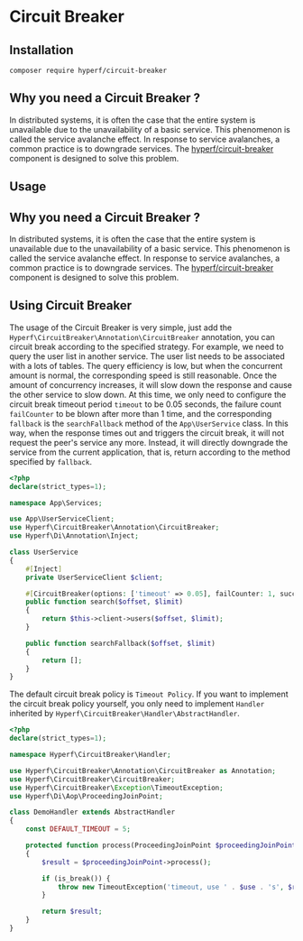 # Circuit Breaker

## Installation

```
composer require hyperf/circuit-breaker
```

## Why you need a Circuit Breaker ?

In distributed systems, it is often the case that the entire system is unavailable due to the unavailability of a basic service. This phenomenon is called the service avalanche effect. In response to service avalanches, a common practice is to downgrade services. The [hyperf/circuit-breaker](https://github.com/hyperf/circuit-breaker) component is designed to solve this problem.

## Usage

## Why you need a Circuit Breaker ?

In distributed systems, it is often the case that the entire system is unavailable due to the unavailability of a basic service. This phenomenon is called the service avalanche effect. In response to service avalanches, a common practice is to downgrade services. The [hyperf/circuit-breaker](https://github.com/hyperf/circuit-breaker) component is designed to solve this problem.

## Using Circuit Breaker

The usage of the Circuit Breaker is very simple, just add the `Hyperf\CircuitBreaker\Annotation\CircuitBreaker` annotation, you can circuit break according to the specified strategy.
For example, we need to query the user list in another service. The user list needs to be associated with a lots of tables. The query efficiency is low, but when the concurrent amount is normal, the corresponding speed is still reasonable. Once the amount of concurrency increases, it will slow down the response and cause the other service to slow down. At this time, we only need to configure the circuit break timeout period `timeout` to be 0.05 seconds, the failure count `failCounter` to be blown after more than 1 time, and the corresponding `fallback` is the `searchFallback` method of the `App\UserService` class. In this way, when the response times out and triggers the circuit break, it will not request the peer's service any more. Instead, it will directly downgrade the service from the current application, that is, return according to the method specified by `fallback`.

```php
<?php
declare(strict_types=1);

namespace App\Services;

use App\UserServiceClient;
use Hyperf\CircuitBreaker\Annotation\CircuitBreaker;
use Hyperf\Di\Annotation\Inject;

class UserService
{
    #[Inject]
    private UserServiceClient $client;

    #[CircuitBreaker(options: ['timeout' => 0.05], failCounter: 1, successCounter: 1, fallback: [UserService::class, 'searchFallback'])]
    public function search($offset, $limit)
    {
        return $this->client->users($offset, $limit);
    }

    public function searchFallback($offset, $limit)
    {
        return [];
    }
}

```

The default circuit break policy is `Timeout Policy`. If you want to implement the circuit break policy yourself, you only need to implement `Handler` inherited by `Hyperf\CircuitBreaker\Handler\AbstractHandler`.

```php
<?php
declare(strict_types=1);

namespace Hyperf\CircuitBreaker\Handler;

use Hyperf\CircuitBreaker\Annotation\CircuitBreaker as Annotation;
use Hyperf\CircuitBreaker\CircuitBreaker;
use Hyperf\CircuitBreaker\Exception\TimeoutException;
use Hyperf\Di\Aop\ProceedingJoinPoint;

class DemoHandler extends AbstractHandler
{
    const DEFAULT_TIMEOUT = 5;

    protected function process(ProceedingJoinPoint $proceedingJoinPoint, CircuitBreaker $breaker, Annotation $annotation)
    {
        $result = $proceedingJoinPoint->process();

        if (is_break()) {
            throw new TimeoutException('timeout, use ' . $use . 's', $result);
        }

        return $result;
    }
}

```
